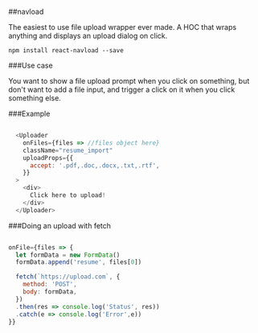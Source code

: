 ##navload

The easiest to use file upload wrapper ever made. A HOC that wraps anything and displays an upload dialog on click.

```
npm install react-navload --save
```

###Use case

You want to show a file upload prompt when you click on something, but don't want to add a file input, and trigger a click on it when you click something else.

###Example

```js

  <Uploader 
    onFiles={files => //files object here}
    className="resume_import"
    uploadProps={{
      accept: '.pdf,.doc,.docx,.txt,.rtf',
    }}
  >
    <div>
      Click here to upload!
    </div>
  </Uploader>
```

###Doing an upload with fetch

```js

onFile={files => {
  let formData = new FormData()
  formData.append('resume', files[0])

  fetch(`https://upload.com`, {
    method: 'POST',
    body: formData,   
  })
  .then(res => console.log('Status', res))
  .catch(e => console.log('Error',e))
}}
```